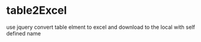 # table2Excel
use jquery convert table elment to excel and download to the local with self defined name
